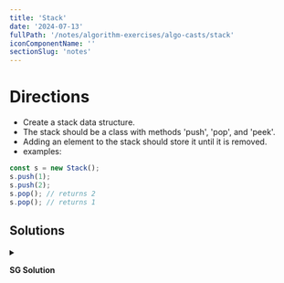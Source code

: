 ```yaml
---
title: 'Stack'
date: '2024-07-13'
fullPath: '/notes/algorithm-exercises/algo-casts/stack'
iconComponentName: ''
sectionSlug: 'notes'
---
```


# Directions

- Create a stack data structure.
- The stack should be a class with methods 'push', 'pop', and 'peek'.
- Adding an element to the stack should store it until it is removed.
- examples:
```js
const s = new Stack();
s.push(1);
s.push(2);
s.pop(); // returns 2
s.pop(); // returns 1
```

## Solutions

<details>

<summary>

**SG Solution**

</summary>

```javascript
class Stack {
    constructor() {
        this.data = [];
    }

    push(record) {
        this.data.push(record);
    }

    pop() {
        return this.data.pop();
    }

    peek() {
        return this.data[this.data.length - 1];
    }
}
```

</details>
